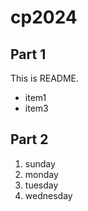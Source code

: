 # cp2024

## Part 1
This is README.
- item1 
- item3

## Part 2
1. sunday
1. monday
1. tuesday
1. wednesday
